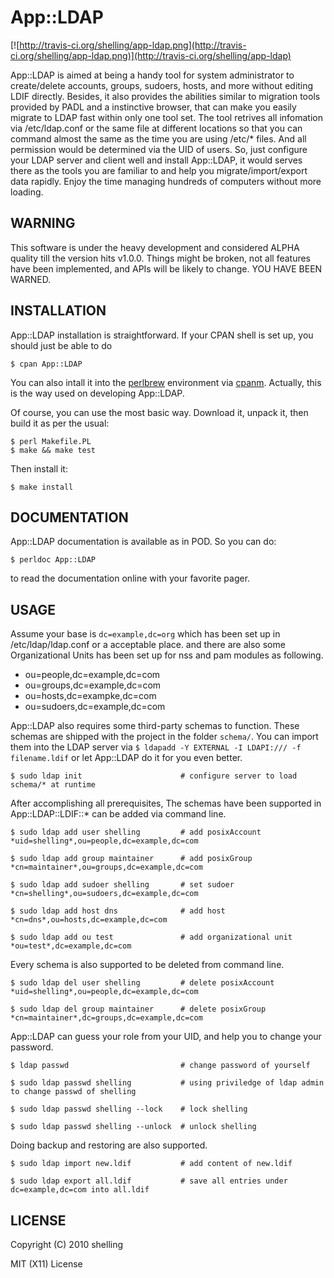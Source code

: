 # App::LDAP

[![http://travis-ci.org/shelling/app-ldap.png](http://travis-ci.org/shelling/app-ldap.png)](http://travis-ci.org/shelling/app-ldap)

App::LDAP is aimed at being a handy tool for system administrator to create/delete accounts, groups, sudoers, hosts, and
more without editing LDIF directly. Besides, it also provides the abilities similar to migration tools provided by PADL
and a instinctive browser, that can make you easily migrate to LDAP fast within only one tool set. The tool retrives all
infomation via /etc/ldap.conf or the same file at different locations so that you can command almost the same as the
time you are using /etc/* files. And all permission would be determined via the UID of users. So, just configure your
LDAP server and client well and install App::LDAP, it would serves there as the tools you are familiar to and help you
migrate/import/export data rapidly. Enjoy the time managing hundreds of computers without more loading.

## WARNING

This software is under the heavy development and considered ALPHA
quality till the version hits v1.0.0. Things might be broken, not all
features have been implemented, and APIs will be likely to change. YOU
HAVE BEEN WARNED.

## INSTALLATION

App::LDAP installation is straightforward. If your CPAN shell is set up,
you should just be able to do

    $ cpan App::LDAP
    
You can also intall it into the [perlbrew](http://perlbrew.pl/) environment via
[cpanm](https://github.com/miyagawa/cpanminus). Actually, this is the way used on developing App::LDAP.

Of course, you can use the most basic way. Download it, unpack it, then build it as per the usual:

    $ perl Makefile.PL
    $ make && make test

Then install it:

    $ make install

## DOCUMENTATION

App::LDAP documentation is available as in POD. So you can do:

    $ perldoc App::LDAP

to read the documentation online with your favorite pager.

## USAGE

Assume your base is `dc=example,dc=org` which has been set up in /etc/ldap/ldap.conf or a acceptable place. and there are
also some Organizational Units has been set up for nss and pam modules as following.

+ ou=people,dc=example,dc=com
+ ou=groups,dc=example,dc=com
+ ou=hosts,dc=exampke,dc=com
+ ou=sudoers,dc=example,dc=com

App::LDAP also requires some third-party schemas to function. These schemas are shipped with the project in the folder
`schema/`. You can import them into the LDAP server via `$ ldapadd -Y EXTERNAL -I LDAPI:/// -f filename.ldif` or let
App::LDAP do it for you even better.

    $ sudo ldap init                      # configure server to load schema/* at runtime
    
After accomplishing all prerequisites, The schemas have been supported in App::LDAP::LDIF::* can be added via command
line.

    $ sudo ldap add user shelling         # add posixAccount *uid=shelling*,ou=people,dc=example,dc=com

    $ sudo ldap add group maintainer      # add posixGroup *cn=maintainer*,ou=groups,dc=example,dc=com

    $ sudo ldap add sudoer shelling       # set sudoer *cn=shelling*,ou=sudoers,dc=example,dc=com

    $ sudo ldap add host dns              # add host *cn=dns*,ou=hosts,dc=example,dc=com

    $ sudo ldap add ou test               # add organizational unit *ou=test*,dc=example,dc=com
    
Every schema is also supported to be deleted from command line.

    $ sudo ldap del user shelling         # delete posixAccount *uid=shelling*,ou=people,dc=example,dc=com

    $ sudo ldap del group maintainer      # delete posixGroup *cn=maintainer*,dc=groups,dc=example,dc=com

App::LDAP can guess your role from your UID, and help you to change your password.

    $ ldap passwd                         # change password of yourself

    $ sudo ldap passwd shelling           # using priviledge of ldap admin to change passwd of shelling

    $ sudo ldap passwd shelling --lock    # lock shelling

    $ sudo ldap passwd shelling --unlock  # unlock shelling
    
Doing backup and restoring are also supported.

    $ sudo ldap import new.ldif           # add content of new.ldif

    $ sudo ldap export all.ldif           # save all entries under dc=example,dc=com into all.ldif
                                     
## LICENSE

Copyright (C) 2010 shelling

MIT (X11) License
